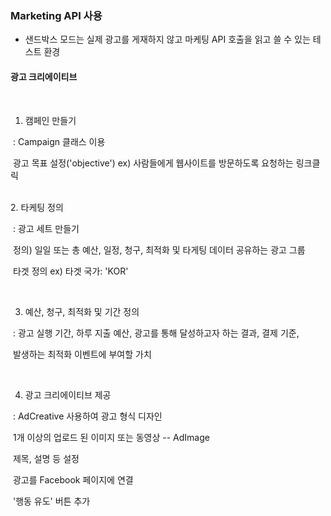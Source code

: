 ### Marketing API  사용

* 샌드박스 모드는 실제 광고를 게재하지 않고 마케팅 API 호출을 읽고 쓸 수 있는 테스트 환경

#### 광고 크리에이티브 

<br>

   1.  캠페인 만들기 

   ​	: Campaign 클래스 이용

   ​	 광고 목표 설정('objective')  ex) 사람들에게 웹사이트를 방문하도록 요청하는 링크클릭
   
<br>
   2. 타케팅 정의

   ​	: 광고 세트 만들기 

   ​		정의) 일일 또는 총 예산, 일정, 청구, 최적화 및 타게팅 데이터 공유하는 광고 그룹 

   ​	 타겟 정의  ex) 타겟 국가: 'KOR' 
   
<br>

   3. 예산, 청구, 최적화 및 기간 정의 

   ​	: 광고 실행 기간, 하루 지출 예산, 광고를 통해 달성하고자 하는 결과, 결제 기준, 

   ​	  발생하는 최적화 이벤트에 부여할 가치 
   
<br>

   4. 광고 크리에이티브 제공 

   ​	:  AdCreative 사용하여 광고 형식 디자인

   ​	  1개 이상의 업로드 된 이미지 또는 동영상 -- AdImage

   ​	  제목, 설명 등 설정 

   ​	  광고를 Facebook 페이지에 연결 

   ​	  '행동 유도' 버튼 추가 

